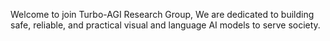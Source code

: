 Welcome to join Turbo-AGI Research Group, We are dedicated to building safe, reliable, and practical visual and language AI models to serve society.

